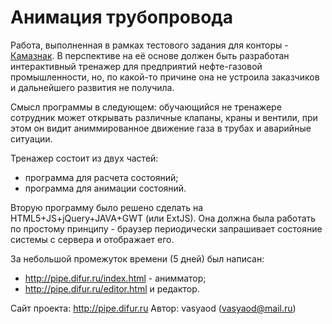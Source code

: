 Анимация трубопровода
=====================

Работа, выполненная в рамках тестового задания для конторы - [Камазнак](http://www.kamaznak.ru/uslugi/maketi).
В перспективе на её основе должен быть разработан интерактивный тренажер 
для предприятий нефте-газовой промышленности, но, по какой-то причине она 
не устроила заказчиков и дальнейшего развития не получила.

Смысл программы в следующем: обучающийся не тренажере сотрудник может открывать 
различные клапаны, краны и вентили, при этом он видит аниммированное движение 
газа в трубах и аварийные ситуации. 

Тренажер состоит из двух частей:
 * программа для расчета состояний;
 * программа для анимации состояний.

Вторую программу было решено сделать на HTML5+JS+jQuery+JAVA+GWT (или ExtJS). 
Она должна была работать по простому принципу - браузер периодически 
запрашивает состояние системы с сервера и отображает его.

За небольшой промежуток времени (5 дней) был написан:
 * http://pipe.difur.ru/index.html - анимматор;
 * http://pipe.difur.ru/editor.html и редактор.

Сайт проекта: http://pipe.difur.ru
Автор: vasyaod (vasyaod@mail.ru)
